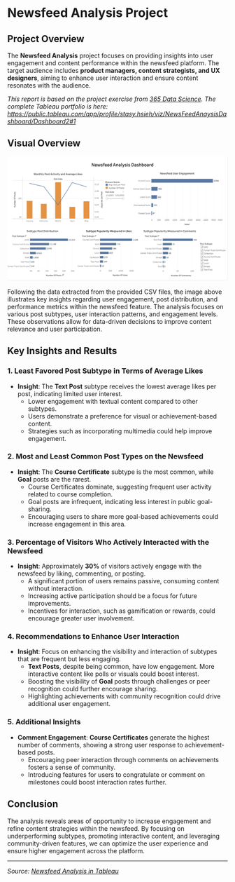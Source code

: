 # **Newsfeed Analysis Project**

## **Project Overview**
The **Newsfeed Analysis** project focuses on providing insights into user engagement and content performance within the newsfeed platform. The target audience includes **product managers, content strategists, and UX designers**, aiming to enhance user interaction and ensure content resonates with the audience.

*This report is based on the project exercise from [365 Data Science](https://learn.365datascience.com/projects/newsfeed-analysis-in-tableau/).*
*The complete Tableau portfolio is here: https://public.tableau.com/app/profile/stasy.hsieh/viz/NewsFeedAnaysisDashboard/Dashboard2#1*

## **Visual Overview**
![NewsFeedOverview](./NewsFeedOverview.png)

Following the data extracted from the provided CSV files, the image above illustrates key insights regarding user engagement, post distribution, and performance metrics within the newsfeed feature. The analysis focuses on various post subtypes, user interaction patterns, and engagement levels. These observations allow for data-driven decisions to improve content relevance and user participation.

## **Key Insights and Results**

### **1. Least Favored Post Subtype in Terms of Average Likes**
- **Insight**: The **Text Post** subtype receives the lowest average likes per post, indicating limited user interest.
   - Lower engagement with textual content compared to other subtypes.
   - Users demonstrate a preference for visual or achievement-based content.
   - Strategies such as incorporating multimedia could help improve engagement.

### **2. Most and Least Common Post Types on the Newsfeed**
- **Insight**: The **Course Certificate** subtype is the most common, while **Goal** posts are the rarest.
   - Course Certificates dominate, suggesting frequent user activity related to course completion.
   - Goal posts are infrequent, indicating less interest in public goal-sharing.
   - Encouraging users to share more goal-based achievements could increase engagement in this area.

### **3. Percentage of Visitors Who Actively Interacted with the Newsfeed**
- **Insight**: Approximately **30%** of visitors actively engage with the newsfeed by liking, commenting, or posting.
   - A significant portion of users remains passive, consuming content without interaction.
   - Increasing active participation should be a focus for future improvements.
   - Incentives for interaction, such as gamification or rewards, could encourage greater user involvement.

### **4. Recommendations to Enhance User Interaction**
- **Insight**: Focus on enhancing the visibility and interaction of subtypes that are frequent but less engaging.
   - **Text Posts**, despite being common, have low engagement. More interactive content like polls or visuals could boost interest.
   - Boosting the visibility of **Goal** posts through challenges or peer recognition could further encourage sharing.
   - Highlighting achievements with community recognition could drive additional user engagement.

### **5. Additional Insights**
- **Comment Engagement**: **Course Certificates** generate the highest number of comments, showing a strong user response to achievement-based posts.
   - Encouraging peer interaction through comments on achievements fosters a sense of community.
   - Introducing features for users to congratulate or comment on milestones could boost interaction rates further.

## **Conclusion**
The analysis reveals areas of opportunity to increase engagement and refine content strategies within the newsfeed. By focusing on underperforming subtypes, promoting interactive content, and leveraging community-driven features, we can optimize the user experience and ensure higher engagement across the platform.

---
*Source: [Newsfeed Analysis in Tableau](https://learn.365datascience.com/projects/newsfeed-analysis-in-tableau/)*
